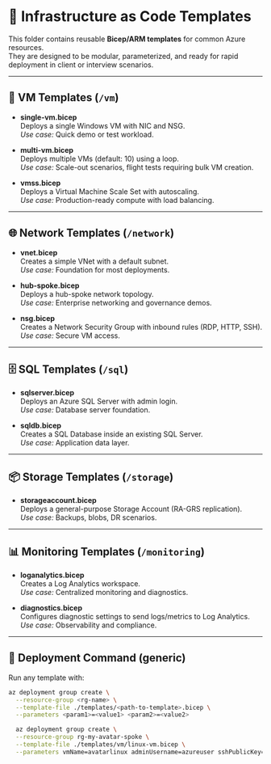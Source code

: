 # 📂 Infrastructure as Code Templates

This folder contains reusable **Bicep/ARM templates** for common Azure resources.  
They are designed to be modular, parameterized, and ready for rapid deployment in client or interview scenarios.

---

## 🚀 VM Templates (`/vm`)
- **single-vm.bicep**  
  Deploys a single Windows VM with NIC and NSG.  
  *Use case:* Quick demo or test workload.

- **multi-vm.bicep**  
  Deploys multiple VMs (default: 10) using a loop.  
  *Use case:* Scale-out scenarios, flight tests requiring bulk VM creation.

- **vmss.bicep**  
  Deploys a Virtual Machine Scale Set with autoscaling.  
  *Use case:* Production-ready compute with load balancing.

---

## 🌐 Network Templates (`/network`)
- **vnet.bicep**  
  Creates a simple VNet with a default subnet.  
  *Use case:* Foundation for most deployments.

- **hub-spoke.bicep**  
  Deploys a hub-spoke network topology.  
  *Use case:* Enterprise networking and governance demos.

- **nsg.bicep**  
  Creates a Network Security Group with inbound rules (RDP, HTTP, SSH).  
  *Use case:* Secure VM access.

---

## 🗄️ SQL Templates (`/sql`)
- **sqlserver.bicep**  
  Deploys an Azure SQL Server with admin login.  
  *Use case:* Database server foundation.

- **sqldb.bicep**  
  Creates a SQL Database inside an existing SQL Server.  
  *Use case:* Application data layer.

---

## 📦 Storage Templates (`/storage`)
- **storageaccount.bicep**  
  Deploys a general-purpose Storage Account (RA-GRS replication).  
  *Use case:* Backups, blobs, DR scenarios.

---

## 📊 Monitoring Templates (`/monitoring`)
- **loganalytics.bicep**  
  Creates a Log Analytics workspace.  
  *Use case:* Centralized monitoring and diagnostics.

- **diagnostics.bicep**  
  Configures diagnostic settings to send logs/metrics to Log Analytics.  
  *Use case:* Observability and compliance.

---

## 🔧 Deployment Command (generic)
Run any template with:
```bash
az deployment group create \
  --resource-group <rg-name> \
  --template-file ./templates/<path-to-template>.bicep \
  --parameters <param1>=<value1> <param2>=<value2>

  az deployment group create \
  --resource-group rg-my-avatar-spoke \
  --template-file ./templates/vm/linux-vm.bicep \
  --parameters vmName=avatarlinux adminUsername=azureuser sshPublicKey="$(cat ~/.ssh/id_rsa.pub)"